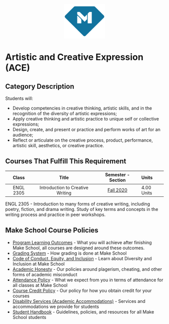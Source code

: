 <p align="center">
  <a href="https://www.makeschool.com">
      <img alt="Make School Logo" src="./Web/logo-icononly.svg" height="110">
  </a>
</p>

# Artistic and Creative Expression (ACE) 

## Category Description

Students will:

- Develop competencies in creative thinking, artistic skills, and in the recognition of the diversity of artistic expressions;
- Apply creative thinking and artistic practice to unique self or collective expressions;
- Design, create, and present or practice and perform works of art for an audience;
- Reflect or articulate on the creative process, product, performance, artistic skill, aesthetics, or creative practice.

## Courses That Fulfill This Requirement

| Class |          Title          |       Semester - Section       | Units |
|:-----:|:----------------------:|:---------------------------:|:--------|
|  ENGL 2305 |  Introduction to Creative Writing | [Fall 2020] | 4.00 Units |

ENGL 2305 - Introduction to many forms of creative writing, including poetry, fiction, and drama writing. Study of key terms and concepts in the writing process and practice in peer workshops.


[Fall 2020]:https://drive.google.com/file/d/12Rr519vNsswUSNV0qWy6TTzoD0wil1y5/view?usp=sharing


## Make School Course Policies

- [Program Learning Outcomes](https://make.sc/program-learning-outcomes) - What you will achieve after finishing Make School, all courses are designed around these outcomes.
- [Grading System](https://make.sc/grading-system) - How grading is done at Make School
- [Code of Conduct, Equity, and Inclusion](https://make.sc/code-of-conduct) - Learn about Diversity and Inclusion at Make School
- [Academic Honesty](https://make.sc/academic-honesty-policy) - Our policies around plagerism, cheating, and other forms of academic misconduct
- [Attendance Policy](https://make.sc/attendance-policy) - What we expect from you in terms of attendance for all classes at Make School
- [Course Credit Policy](https://make.sc/course-credit-policy) - Our policy for how you obtain credit for your courses
- [Disability Services (Academic Accommodations)](https://make.sc/disability-services) - Services and accommodations we provide for students
- [Student Handbook](https://make.sc/student-handbook) - Guidelines, policies, and resources for all Make School students
